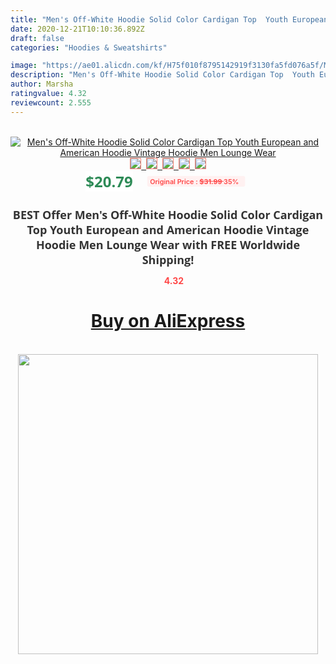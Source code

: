 ```yaml
---
title: "Men's Off-White Hoodie Solid Color Cardigan Top  Youth European and American Hoodie Vintage Hoodie Men Lounge Wear"
date: 2020-12-21T10:10:36.892Z
draft: false
categories: "Hoodies & Sweatshirts"

image: "https://ae01.alicdn.com/kf/H75f010f8795142919f3130fa5fd076a5f/Men-s-Off-White-Hoodie-Solid-Color-Cardigan-Top-Youth-European-and-American-Hoodie-Vintage-Hoodie.jpg"
description: "Men's Off-White Hoodie Solid Color Cardigan Top  Youth European and American Hoodie Vintage Hoodie Men Lounge Wear"
author: Marsha
ratingvalue: 4.32
reviewcount: 2.555
---
```

<br>
<div style="text-align: center;">
<a href="https://s.click.aliexpress.com/e/_AgeqJ7" target="_blank" rel="nofollow noopener noreferrer"><img alt="Men's Off-White Hoodie Solid Color Cardigan Top  Youth European and American Hoodie Vintage Hoodie Men Lounge Wear" class="magnifier-image" src="https://ae01.alicdn.com/kf/H75f010f8795142919f3130fa5fd076a5f/Men-s-Off-White-Hoodie-Solid-Color-Cardigan-Top-Youth-European-and-American-Hoodie-Vintage-Hoodie.jpg_640x640.jpg">
<br>
<img style="border:1px solid salmon" src="https://ae01.alicdn.com/kf/H75f010f8795142919f3130fa5fd076a5f/Men-s-Off-White-Hoodie-Solid-Color-Cardigan-Top-Youth-European-and-American-Hoodie-Vintage-Hoodie.jpg_120x120.jpg">&nbsp;&nbsp;<img style="border:1px solid salmon" src="https://ae01.alicdn.com/kf/H1d5a664ddc56473998b8b8f41b675a3aB/Men-s-Off-White-Hoodie-Solid-Color-Cardigan-Top-Youth-European-and-American-Hoodie-Vintage-Hoodie.jpg_120x120.jpg">&nbsp;&nbsp;<img style="border:1px solid salmon" src="https://ae01.alicdn.com/kf/Ha330d892cf084dab9d80d5b8b1fcd86cX/Men-s-Off-White-Hoodie-Solid-Color-Cardigan-Top-Youth-European-and-American-Hoodie-Vintage-Hoodie.jpg_120x120.jpg">&nbsp;&nbsp;<img style="border:1px solid salmon" src="https://ae01.alicdn.com/kf/Haf0a197ffa904e17bd5fc356cbb6614cv/Men-s-Off-White-Hoodie-Solid-Color-Cardigan-Top-Youth-European-and-American-Hoodie-Vintage-Hoodie.jpg_120x120.jpg">&nbsp;&nbsp;<img style="border:1px solid salmon" src="https://ae01.alicdn.com/kf/Hdc1520d8abfb4807b28cc65a18c8abe4d/Men-s-Off-White-Hoodie-Solid-Color-Cardigan-Top-Youth-European-and-American-Hoodie-Vintage-Hoodie.jpg_120x120.jpg"></a></div><br0>
<div style="text-align: center;"><span style="background-color: white; border: 0px; box-sizing: border-box; color: seagreen; display: inline-block; font-family: &quot;open sans&quot; , &quot;arial&quot; , &quot;helvetica&quot; , sans-serif , &quot;heiti&quot;; font-size: 24px; font-stretch: inherit; font-weight: 700; line-height: inherit; margin: 0px 10px 0px 0px; padding: 0px; vertical-align: middle;">$20.79 </span>
<span style="background: rgb(255 , 241 , 241); border-radius: 3px; border: 0px; box-sizing: border-box; color: #ff4747; display: inline-block; font-family: inherit; font-size: 12px; font-stretch: inherit; font-style: inherit; font-variant: inherit; font-weight: 600; line-height: inherit; margin: 0px; padding: 2px 5px; transform: scale(0.9); vertical-align: middle;">Original Price : <b style="text-decoration: line-through;">$31.99 </b> 35%&nbsp;&nbsp;</span></div>
<h1 style="color: #333333; display: inline-block; font-family: &quot;open sans&quot; , &quot;arial&quot; , &quot;helvetica&quot; , sans-serif , &quot;heiti&quot;; font-size: 18px; font-stretch: inherit; font-weight: 700; text-align: center;">BEST Offer Men's Off-White Hoodie Solid Color Cardigan Top  Youth European and American Hoodie Vintage Hoodie Men Lounge Wear with FREE Worldwide Shipping!</h1>
<div style="color: #ff4747; text-align: center;">
<img src="https://4.bp.blogspot.com/-M0ZcTcb-5uY/XleCXlxnR4I/AAAAAAAAAEc/OrjgMkXV1oMQFaCRZj5HQwOCBcu3w1FegCPcBGAYYCw/s1600/star.png" style="height: 15px;">&nbsp;<b>4.32</b></div>
<div class="button_cont" align="center"><a class="buynow_a" href="https://s.click.aliexpress.com/e/_AgeqJ7" target="_blank" rel="nofollow noopener noreferrer"><H1>Buy on AliExpress</H1></a></div><br>
<div class="separator" style="clear: both; text-align: center;">
<img src="https://lh3.googleusercontent.com/-pTy5HemUv9M/XlePHvY0dAI/AAAAAAAAAE4/0nX5iRUoIWY8eMW9Dpxeirr157OZliDIgCLcBGAsYHQ/s1600/badge.gif" width="480">
</div>
